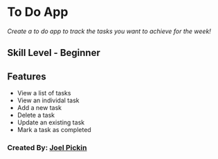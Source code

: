 ﻿# To Do App
                        
*Create a to do app to track the tasks you want to achieve for the week!*


## Skill Level - Beginner

## Features
- View a list of tasks
- View an individal task
- Add a new task
- Delete a task
- Update an existing task
- Mark a task as completed

### Created By: [Joel Pickin](https://twitter.com/TechPickleJoel) 
